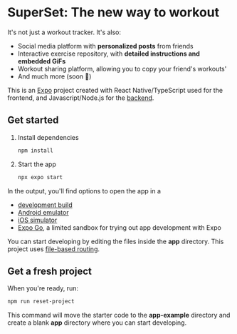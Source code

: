 # SuperSet: The new way to workout

It's not just a workout tracker. It's also:
* Social media platform with **personalized posts** from friends
* Interactive exercise repository, with **detailed instructions and embedded GiFs**
* Workout sharing platform, allowing you to copy your friend's workouts'
* And much more (soon 🙏)



This is an [Expo](https://expo.dev) project created with React Native/TypeScript used for the frontend, and Javascript/Node.js for the [backend](https://github.com/dstyle294/SuperSetBackend). 

## Get started

1. Install dependencies

   ```bash
   npm install
   ```

2. Start the app

   ```bash
   npx expo start
   ```

In the output, you'll find options to open the app in a

- [development build](https://docs.expo.dev/develop/development-builds/introduction/)
- [Android emulator](https://docs.expo.dev/workflow/android-studio-emulator/)
- [iOS simulator](https://docs.expo.dev/workflow/ios-simulator/)
- [Expo Go](https://expo.dev/go), a limited sandbox for trying out app development with Expo

You can start developing by editing the files inside the **app** directory. This project uses [file-based routing](https://docs.expo.dev/router/introduction).

## Get a fresh project

When you're ready, run:

```bash
npm run reset-project
```

This command will move the starter code to the **app-example** directory and create a blank **app** directory where you can start developing.
